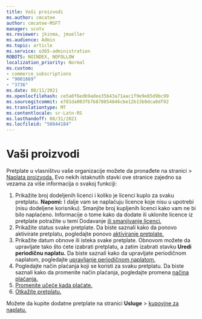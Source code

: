 ```yaml
---
title: Vaši proizvodi
ms.author: cmcatee
author: cmcatee-MSFT
manager: scotv
ms.reviewer: jkinma, jmueller
ms.audience: Admin
ms.topic: article
ms.service: o365-administration
ROBOTS: NOINDEX, NOFOLLOW
localization_priority: Normal
ms.custom:
- commerce_subscriptions
- "9001669"
- "3736"
ms.date: 08/11/2021
ms.openlocfilehash: ce5a0f6edb9adee35b43a71aac1f9e9e85d9bc99
ms.sourcegitcommit: e781da003fb7b878854846cbe12b13b9dca8df92
ms.translationtype: MT
ms.contentlocale: sr-Latn-RS
ms.lasthandoff: 08/31/2021
ms.locfileid: "58844184"
---
```

# <a name="your-products"></a>Vaši proizvodi

Pretplate u vlasništvu vaše organizacije možete da pronađete na stranici  >  [Naplata proizvoda.](https://go.microsoft.com/fwlink/p/?linkid=842054) Evo nekih istaknutih stavki ove stranice zajedno sa vezama za više informacija o svakoj funkciji:

1. Prikažite broj dodeljenih licenci i koliko je licenci kuplo za svaku pretplatu.
    **Napomi:** I dalje vam se naplaćuju licence koje nisu u upotrebi (nisu dodeljene korisniku). Smanjite broj kupljenih licenci kako vam ne bi bilo naplaćeno. Informacije o tome kako da dodate ili uklonite licence iz pretplate potražite u temi Dodavanje [ili smanjivanje licenci.](https://docs.microsoft.com/alchemyinsights/how-to-add-or-reduce-licenses)
2. Prikažite status svake pretplate. Da biste saznali kako da ponovo aktivirate pretplatu, pogledajte ponovo [aktiviranje pretplate.](reactivate-your-subscription.md)
3. Prikažite datum obnove ili isteka svake pretplate. Obnovom možete da upravljate tako što ćete izabrati pretplatu, a zatim izabrati stavku **Uredi periodičnu naplatu.** Da biste saznali kako da upravljate periodičnom naplatom, pogledajte [upravljanje periodičnom naplatom.](manage-auto-renewal.md)
4. Pogledajte način plaćanja koji se koristi za svaku pretplatu. Da biste saznali kako da promenite način plaćanja, pogledajte promena [načina plaćanja.](change-payment-method.md)
5. [Promenite učeće kada plaćate.](change-how-often-you-pay.md)
6. [Otkažite pretplatu.](https://go.microsoft.com/fwlink/?linkid=2119113)

Možete da kupite dodatne pretplate na stranici **Usluge**  >  [kupovine za naplatu.](https://go.microsoft.com/fwlink/p/?linkid=868433)
